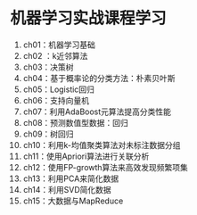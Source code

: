 # 机器学习实战课程学习

1. ch01：机器学习基础
2. ch02 ：k近邻算法
3. ch03：决策树
4. ch04：基于概率论的分类方法：朴素贝叶斯
5. ch05：Logistic回归
6. ch06：支持向量机
7. ch07：利用AdaBoost元算法提高分类性能
8. ch08：预测数值型数据：回归
9. ch09：树回归
10. ch10：利用k-均值聚类算法对未标注数据分组
11. ch11：使用Apriori算法进行关联分析
12. ch12：使用FP-growth算法来高效发现频繁项集
13. ch13：利用PCA来简化数据
14. ch14：利用SVD简化数据
15. ch15：大数据与MapReduce